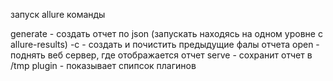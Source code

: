 запуск allure
 команды
 
 generate - создать отчет по json (запускать находясь на одном уровне с allure-results)
  -с - создать и почистить предыдущие фалы отчета
 open - поднять веб сервер, где отображается отчет
 serve - сохранит отчет в /tmp
 plugin - показывает спипсок плагинов